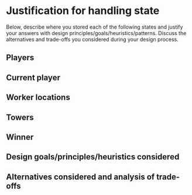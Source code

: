 # Justification for handling state
Below, describe where you stored each of the following states and justify your answers with design principles/goals/heuristics/patterns. Discuss the alternatives and trade-offs you considered during your design process.

## Players
<fill your anwsers here>

## Current player
<fill your anwsers here>

## Worker locations
<fill your anwsers here>

## Towers
<fill your anwsers here>

## Winner
<fill your anwsers here>

## Design goals/principles/heuristics considered
<fill your anwsers here>

## Alternatives considered and analysis of trade-offs
<fill your anwsers here>